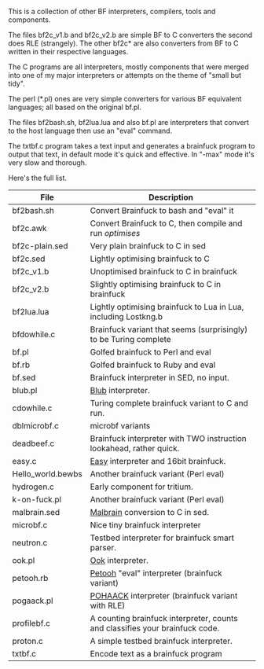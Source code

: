 
This is a collection of other BF interpreters, compilers, tools and components.

The files bf2c_v1.b and bf2c_v2.b are simple BF to C converters the second does RLE (strangely). The other bf2c* are also converters from BF to C written in their respective languages.

The C programs are all interpreters, mostly components that were merged into one of my major interpreters or attempts on the theme of "small but tidy".

The perl (*.pl) ones are very simple converters for various BF equivalent languages; all based on the original bf.pl.

The files bf2bash.sh, bf2lua.lua and also bf.pl are interpreters that convert to the host language then use an "eval" command.

The txtbf.c program takes a text input and generates a brainfuck program to output that text, in default mode it's quick and effective. In "-max" mode it's very slow and thorough.

Here's the full list.

File | Description
-----|------------
bf2bash.sh | Convert Brainfuck to bash and "eval" it
bf2c.awk | Convert Brainfuck to C, then compile and run *optimises*
bf2c-plain.sed | Very plain brainfuck to C in sed
bf2c.sed | Lightly optimising brainfuck to C
bf2c_v1.b | Unoptimised brainfuck to C in brainfuck
bf2c_v2.b | Slightly optimising brainfuck to C in brainfuck
bf2lua.lua | Lightly optimising brainfuck to Lua in Lua, including Lostkng.b
bfdowhile.c | Brainfuck variant that seems (surprisingly) to be Turing complete
bf.pl | Golfed brainfuck to Perl and eval
bf.rb | Golfed brainfuck to Ruby and eval
bf.sed | Brainfuck interpreter in SED, no input.
blub.pl | [Blub](http://esolangs.org/wiki/Blub) interpreter.
cdowhile.c | Turing complete brainfuck variant to C and run.
dblmicrobf.c | microbf variants
deadbeef.c | Brainfuck interpreter with TWO instruction lookahead, rather quick.
easy.c | [Easy](http://esolangs.org/wiki/Easy) interpreter and 16bit brainfuck.
Hello_world.bewbs | Another brainfuck variant (Perl eval)
hydrogen.c | Early component for tritium.
k-on-fuck.pl | Another brainfuck variant (Perl eval)
malbrain.sed | [Malbrain](http://esolangs.org/wiki/Malbrain) conversion to C in sed.
microbf.c | Nice tiny brainfuck interpreter
neutron.c | Testbed interpreter for brainfuck smart parser.
ook.pl | [Ook](http://esolangs.org/wiki/Ook) interpreter.
petooh.rb | [Petooh](https://github.com/Ky6uk/PETOOH) "eval" interpreter (brainfuck variant)
pogaack.pl | [POHAACK](http://esolangs.org/wiki/POGAACK) interpreter (brainfuck variant with RLE)
profilebf.c | A counting brainfuck interpreter, counts and classifies your brainfuck code.
proton.c | A simple testbed brainfuck interpreter.
txtbf.c | Encode text as a brainfuck program
